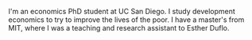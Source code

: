 I'm an economics PhD student at UC San Diego. I study development economics to try to improve the lives of the poor. I have a master's from MIT, where I was a teaching and research assistant to Esther Duflo.


